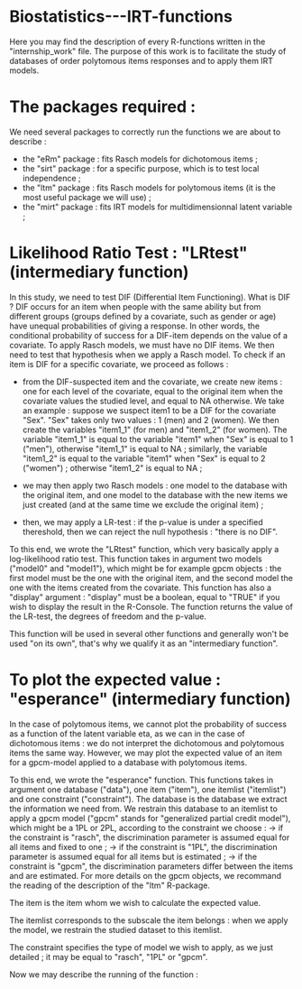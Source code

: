 # Biostatistics---IRT-functions

Here you may find the description of every R-functions written in the "internship_work" file. The purpose of this work is to facilitate the study of databases of order polytomous items responses and to apply them IRT models. 

# The packages required :

We need several packages to correctly run the functions we are about to describe :
- the "eRm" package : fits Rasch models for dichotomous items ;
- the "sirt" package : for a specific purpose, which is to test local independence ;
- the "ltm" package : fits Rasch models for polytomous items (it is the most useful package we will use) ;
- the "mirt" package : fits IRT models for multidimensionnal latent variable ;


# Likelihood Ratio Test : "LRtest" (intermediary function)

In this study, we need to test DIF (Differential Item Functioning). What is DIF ? DIF occurs for an item when people with the same ability but from different groups (groups defined by a covariate, such as gender or age) have unequal probabilities of giving a response. In other words, the conditional probability of success for a DIF-item depends on the value of a covariate. To apply Rasch models, we must have no DIF items. We then need to test that hypothesis when we apply a Rasch model. To check if an item is DIF for a specific covariate, we proceed as follows :

- from the DIF-suspected item and the covariate, we create new items : one for each level of the covariate, equal to the original item when the covariate values the studied level, and equal to NA otherwise. 
We take an example : suppose we suspect item1 to be a DIF for the covariate "Sex". "Sex" takes only two values : 1 (men) and 2 (women). We then create the variables "item1_1" (for men) and "item1_2" (for women). The variable "item1_1" is equal to the variable "item1" when "Sex" is equal to 1 ("men"), otherwise "item1_1" is equal to NA ; similarly, the variable "item1_2" is equal to the variable "item1" when "Sex" is equal to 2 ("women") ; otherwise "item1_2" is equal to NA ;

- we may then apply two Rasch models : one model to the database with the original item, and one model to the database with the new items we just created (and at the same time we exclude the original item) ;

- then, we may apply a LR-test : if the p-value is under a specified thereshold, then we can reject the null hypothesis : "there is no DIF". 

To this end, we wrote the "LRtest" function, which very basically apply a log-likelihood ratio test. This function takes in argument two models ("model0" and "model1"), which might be for example gpcm objects : the first model must be the one with the original item, and the second model the one with the items created from the covariate. This function has also a "display" argument : "display" must be a boolean, equal to "TRUE" if you wish to display the result in the R-Console. 
The function returns the value of the LR-test, the degrees of freedom and the p-value. 

This function will be used in several other functions and generally won't be used "on its own", that's why we qualify it as an "intermediary function". 



# To plot the expected value : "esperance" (intermediary function)

In the case of polytomous items, we cannot plot the probability of success as a function of the latent variable eta, as we can in the case of dichotomous items : we do not interpret the dichotomous and polytomous items the same way. However, we may plot the expected value of an item for a gpcm-model applied to a database with polytomous items. 

To this end, we wrote the "esperance" function. This functions takes in argument one database ("data"), one item ("item"), one itemlist ("itemlist") and one constraint ("constraint"). The database is the database we extract the information we need from. We restrain this database to an itemlist to apply a gpcm model ("gpcm" stands for "generalized partial credit model"), which might be a 1PL or 2PL, according to the constraint we choose : 
-> if the constraint is "rasch", the discrimination parameter is assumed equal for all items and fixed to one ;
-> if the constraint is "1PL", the discrimination parameter is assumed equal for all items but is estimated ;
-> if the constraint is "gpcm", the discrimination parameters differ between the items and are estimated.
For more details on the gpcm objects, we recommand the reading of the description of the "ltm" R-package.

The item is the item whom we wish to calculate the expected value. 

The itemlist corresponds to the subscale the item belongs : when we apply the model, we restrain the studied dataset to this itemlist. 

The constraint specifies the type of model we wish to apply, as we just detailed ; it may be equal to "rasch", "1PL" or "gpcm". 

Now we may describe the running of the function :


























